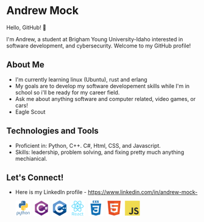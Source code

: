 # Andrew Mock

Hello, GitHub! 👋

I'm Andrew, a student at Brigham Young University-Idaho interested in software development, and cybersecurity. Welcome to my GitHub profile!

## About Me

- I'm currently learning linux (Ubuntu), rust and erlang
- My goals are to develop my software developement skills while I'm in school so i'll be ready for my career field.
- Ask me about anything software and computer related, video games, or cars!
- Eagle Scout

## Technologies and Tools

- Proficient in: Python, C++. C#, Html, CSS, and Javascript.
- Skills: leadership, problem solving, and fixing pretty much anything mechianical.

## Let's Connect!

- Here is my LinkedIn profile - https://www.linkedin.com/in/andrew-mock-

  <div>
    <img src="https://github.com/devicons/devicon/blob/master/icons/python/python-original-wordmark.svg" title="Python" alt="Python" width="40" height="40"/>&nbsp;
    <img src="https://github.com/devicons/devicon/blob/master/icons/csharp/csharp-original.svg" title="C#" alt="C#" width="40" height="40"/>&nbsp;
    <img src="https://github.com/devicons/devicon/blob/master/icons/cplusplus/cplusplus-original.svg" title="C++" alt="C++" width="40" height="40"/>&nbsp;
    <img src="https://github.com/devicons/devicon/blob/master/icons/react/react-original-wordmark.svg" title="React" alt="React" width="40" height="40"/>&nbsp;
    <img src="https://github.com/devicons/devicon/blob/master/icons/css3/css3-plain-wordmark.svg"  title="CSS3" alt="CSS" width="40" height="40"/>&nbsp;
    <img src="https://github.com/devicons/devicon/blob/master/icons/html5/html5-original.svg" title="HTML5" alt="HTML" width="40" height="40"/>&nbsp;
    <img src="https://github.com/devicons/devicon/blob/master/icons/javascript/javascript-original.svg" title="JavaScript" alt="JavaScript" width="40" height="40"/>&nbsp;
</div>

  
